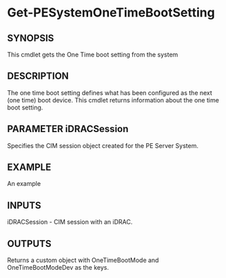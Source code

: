 # Get-PESystemOneTimeBootSetting #
## SYNOPSIS ##
This cmdlet gets the One Time boot setting from the system

## DESCRIPTION ##
The one time boot setting defines what has been configured as the next (one time) boot device. 
This cmdlet returns information about the one time boot setting.

## PARAMETER iDRACSession ##
Specifies the CIM session object created for the PE Server System. 

## EXAMPLE ##
An example

## INPUTS ##
iDRACSession - CIM session with an iDRAC.

## OUTPUTS ##
Returns a custom object with OneTimeBootMode and OneTimeBootModeDev as the keys.